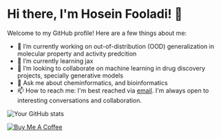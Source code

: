# Hi there, I'm Hosein Fooladi! 👋

Welcome to my GitHub profile! Here are a few things about me:

- 🔭 I’m currently working on out-of-distribution (OOD) generalization in molecular property and activity predcition
- 🌱 I’m currently learning jax
- 👯 I’m looking to collaborate on machine learning in drug discovery projects, specially generative models
- 💬 Ask me about cheminformatics, and bioinformatics
- 📫 How to reach me: I'm best reached via [email](https://hfooladi.github.io/). I'm always open to interesting conversations and collaboration.

![Your GitHub stats](https://github-readme-stats.vercel.app/api?username=HFooladi&show_icons=true&theme=radical)

[![Buy Me A Coffee](https://img.shields.io/badge/Buy%20Me%20A%20Coffee-donate-yellow?style=flat-square&logo=buy-me-a-coffee)](https://www.buymeacoffee.com/hfooladi)
